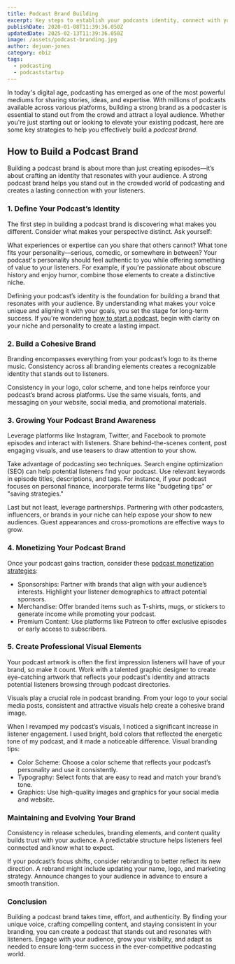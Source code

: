 ```yaml
---
title: Podcast Brand Building
excerpt: Key steps to establish your podcasts identity, connect with your audience, and stand out in the competitive podcasting landscape.
publishDate: 2020-01-08T11:39:36.050Z
updatedDate: 2025-02-13T11:39:36.050Z
image: /assets/podcast-branding.jpg
author: dejuan-jones
category: ebiz
tags:
  - podcasting
  - podcaststartup
---
```


In today's digital age, podcasting has emerged as one of the most powerful mediums for sharing stories, ideas, and expertise. With millions of podcasts available across various platforms, building a strong brand as a podcaster is essential to stand out from the crowd and attract a loyal audience. Whether you're just starting out or looking to elevate your existing podcast, here are some key strategies to help you effectively build a _podcast brand_.

## How to Build a Podcast Brand

Building a podcast brand is about more than just creating episodes—it’s about crafting an identity that resonates with your audience. A strong podcast brand helps you stand out in the crowded world of podcasting and creates a lasting connection with your listeners.

### 1. Define Your Podcast’s Identity

The first step in building a podcast brand is discovering what makes you different. Consider what makes your perspective distinct. Ask yourself:

What experiences or expertise can you share that others cannot?
What tone fits your personality—serious, comedic, or somewhere in between?
Your podcast's personality should feel authentic to you while offering something of value to your listeners. For example, if you're passionate about obscure history and enjoy humor, combine those elements to create a distinctive niche.

Defining your podcast’s identity is the foundation for building a brand that resonates with your audience. By understanding what makes your voice unique and aligning it with your goals, you set the stage for long-term success. If you're wondering [how to start a podcast](/blog/how-to-start-a-podcast), begin with clarity on your niche and personality to create a lasting impact.

### 2. Build a Cohesive Brand

Branding encompasses everything from your podcast’s logo to its theme music. Consistency across all branding elements creates a recognizable identity that stands out to listeners.

Consistency in your logo, color scheme, and tone helps reinforce your podcast’s brand across platforms. Use the same visuals, fonts, and messaging on your website, social media, and promotional materials.

### 3. Growing Your Podcast Brand Awareness

Leverage platforms like Instagram, Twitter, and Facebook to promote episodes and interact with listeners. Share behind-the-scenes content, post engaging visuals, and use teasers to draw attention to your show.

Take advantage of podcasting seo techniques. Search engine optimization (SEO) can help potential listeners find your podcast. Use relevant keywords in episode titles, descriptions, and tags. For instance, if your podcast focuses on personal finance, incorporate terms like "budgeting tips" or "saving strategies."

Last but not least, leverage partnerships. Partnering with other podcasters, influencers, or brands in your niche can help expose your show to new audiences. Guest appearances and cross-promotions are effective ways to grow.

### 4. Monetizing Your Podcast Brand

Once your podcast gains traction, consider these [podcast monetization strategies](/blog/how-do-podcasts-make-money):

- Sponsorships: Partner with brands that align with your audience’s interests. Highlight your listener demographics to attract potential sponsors.
- Merchandise: Offer branded items such as T-shirts, mugs, or stickers to generate income while promoting your podcast.
- Premium Content: Use platforms like Patreon to offer exclusive episodes or early access to subscribers.

### 5. Create Professional Visual Elements

Your podcast artwork is often the first impression listeners will have of your brand, so make it count. Work with a talented graphic designer to create eye-catching artwork that reflects your podcast's identity and attracts potential listeners browsing through podcast directories.

Visuals play a crucial role in podcast branding. From your logo to your social media posts, consistent and attractive visuals help create a cohesive brand image.

When I revamped my podcast’s visuals, I noticed a significant increase in listener engagement. I used bright, bold colors that reflected the energetic tone of my podcast, and it made a noticeable difference. Visual branding tips:

- Color Scheme: Choose a color scheme that reflects your podcast’s personality and use it consistently.
- Typography: Select fonts that are easy to read and match your brand’s tone.
- Graphics: Use high-quality images and graphics for your social media and website.

### Maintaining and Evolving Your Brand

Consistency in release schedules, branding elements, and content quality builds trust with your audience. A predictable structure helps listeners feel connected and know what to expect.

If your podcast’s focus shifts, consider rebranding to better reflect its new direction. A rebrand might include updating your name, logo, and marketing strategy. Announce changes to your audience in advance to ensure a smooth transition.

### Conclusion

Building a podcast brand takes time, effort, and authenticity. By finding your unique voice, crafting compelling content, and staying consistent in your branding, you can create a podcast that stands out and resonates with listeners. Engage with your audience, grow your visibility, and adapt as needed to ensure long-term success in the ever-competitive podcasting world.

